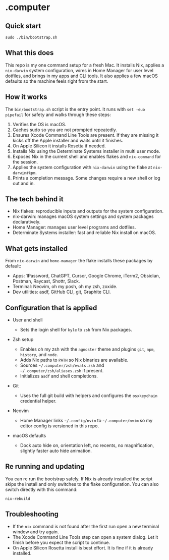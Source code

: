 # .computer

## Quick start

```
sudo ./bin/bootstrap.sh
```

## What this does

This repo is my one command setup for a fresh Mac. It installs Nix, applies a `nix-darwin` system configuration, wires in Home Manager for user level dotfiles, and brings in my apps and CLI tools. It also applies a few macOS defaults so the machine feels right from the start.

## How it works

The `bin/bootstrap.sh` script is the entry point. It runs with `set -euo pipefail` for safety and walks through these steps:

1. Verifies the OS is macOS.
2. Caches sudo so you are not prompted repeatedly.
3. Ensures Xcode Command Line Tools are present. If they are missing it kicks off the Apple installer and waits until it finishes.
4. On Apple Silicon it installs Rosetta if needed.
5. Installs Nix using the Determinate Systems installer in multi user mode.
6. Exposes Nix in the current shell and enables flakes and `nix-command` for the session.
7. Applies the system configuration with `nix-darwin` using the flake at `nix-darwin#kpm`.
8. Prints a completion message. Some changes require a new shell or log out and in.

## The tech behind it

- Nix flakes: reproducible inputs and outputs for the system configuration.
- nix-darwin: manages macOS system settings and system packages declaratively.
- Home Manager: manages user level programs and dotfiles.
- Determinate Systems installer: fast and reliable Nix install on macOS.

## What gets installed

From `nix-darwin` and `home-manager` the flake installs these packages by default:

- Apps: 1Password, ChatGPT, Cursor, Google Chrome, iTerm2, Obsidian, Postman, Raycast, Shottr, Slack.
- Terminal: Neovim, oh my posh, oh my zsh, zoxide.
- Dev utilities: asdf, GitHub CLI, git, Graphite CLI.

## Configuration that is applied

- User and shell

  - Sets the login shell for `kyle` to `zsh` from Nix packages.

- Zsh setup

  - Enables oh my zsh with the `agnoster` theme and plugins `git`, `npm`, `history`, and `node`.
  - Adds Nix paths to `PATH` so Nix binaries are available.
  - Sources `~/.computer/zsh/evals.zsh` and `~/.computer/zsh/aliases.zsh` if present.
  - Initializes `asdf` and shell completions.

- Git

  - Uses the full git build with helpers and configures the `osxkeychain` credential helper.

- Neovim

  - Home Manager links `~/.config/nvim` to `~/.computer/nvim` so my editor config is versioned in this repo.

- macOS defaults
  - Dock auto hide on, orientation left, no recents, no magnification, slightly faster auto hide animation.

## Re running and updating

You can re run the bootstrap safely. If Nix is already installed the script skips the install and only switches to the flake configuration. You can also switch directly with this command:

```
nix-rebuild
```

## Troubleshooting

- If the `nix` command is not found after the first run open a new terminal window and try again.
- The Xcode Command Line Tools step can open a system dialog. Let it finish before you expect the script to continue.
- On Apple Silicon Rosetta install is best effort. It is fine if it is already installed.
